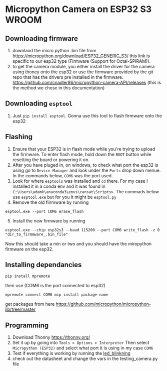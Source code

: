 # Micropython Camera on ESP32 S3 WROOM
## Downloading firmware 
1. downlaod the micro python .bin file from https://micropython.org/download/ESP32_GENERIC_S3/ this link is specific to our esp32 type (Firmware (Support for Octal-SPIRAM)).
2. to get the camera module, you either install the driver for the camera using thoney onto the esp32 or use the firmware provided by the git repo that has the drivers pre installed in the firmware. https://github.com/cnadler86/micropython-camera-API/releases (this is the method we chose in this documentation)

## Downloading `esptool`
1. Just `pip install esptool`. Gonna use this tool to flash firmware onto the esp32

## Flashing
1. Ensure that your ESP32 is in flash mode while you're trying to upload the firmware. To enter flash mode, hold down the `BOOT` button while resetting the board or powering it on.
2. After you have pluged in, on windows, to check what port the esp32 is using go to `Device Manager` and look under the `Ports` drop down menue. In the commands below, `COM6` was the port used.
3. Look for where `esptools` was installed and `cd` there. For my case I installed it in a conda env and it was found in `C:\Users\adamk\anaconda3\envs\cansat\Scripts>`. The commads below use `esptool.exe` but for you it might be `esptool.py`
4. Remove the old fiirmware by running
```
esptool.exe --port COM6 erase_flash
```
5. Install the new firmware by running
```
esptool.exe --chip esp32s3 --baud 115200 --port COM6 write_flash -z 0 "dir_to_firmmware_.bin_file"
```
Now this should take a min or two and you should have the miropython firmware on the esp32.

## Installing dependancies
```
pip install mpremote
```
then use (COM6 is the port connected to esp32)
```
mpremote connect COM6 mip install package-name
```
get packages from here https://github.com/micropython/micropython-lib/tree/master

## Programming
1. Download Thonny https://thonny.org/
2. Set it up by going into `Tools > Options > Interpreter` Then select `Micropython (ESP32)` and select what port it is using in my case `COM6`
3. Test if everything is working by running the [led_blinkning](testing_camera.py)
4. check out the datasheet and change the vars in the testing_camera.py file 